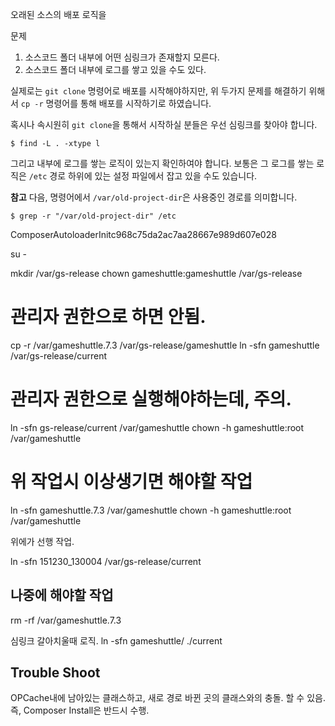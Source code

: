 오래된 소스의 배포 로직을 

문제

1. 소스코드 폴더 내부에 어떤 심링크가 존재할지 모른다.
2. 소스코드 폴더 내부에 로그를 쌓고 있을 수도 있다.

실제로는 `git clone` 명령어로 배포를 시작해야하지만, 위 두가지 문제를 해결하기 위해서 `cp -r` 명령어를 통해 배포를 시작하기로 하였습니다.

혹시나 속시원히 `git clone`을 통해서 시작하실 분들은 우선 심링크를 찾아야 합니다.

```
$ find -L . -xtype l
```

그리고 내부에 로그를 쌓는 로직이 있는지 확인하여야 합니다. 보통은 그 로그를 쌓는 로직은 `/etc` 경로 하위에 있는 설정 파일에서 잡고 있을 수도 있습니다.

**참고** 다음, 명령어에서 `/var/old-project-dir`은 사용중인 경로를 의미합니다.

```
$ grep -r "/var/old-project-dir" /etc
```

ComposerAutoloaderInitc968c75da2ac7aa28667e989d607e028


su -

mkdir /var/gs-release
chown gameshuttle:gameshuttle /var/gs-release

# 관리자 권한으로 하면 안됨.
cp -r /var/gameshuttle.7.3 /var/gs-release/gameshuttle
ln -sfn gameshuttle /var/gs-release/current

# 관리자 권한으로 실행해야하는데, 주의.
ln -sfn gs-release/current /var/gameshuttle
chown -h gameshuttle:root /var/gameshuttle

# 위 작업시 이상생기면 해야할 작업
ln -sfn gameshuttle.7.3 /var/gameshuttle
chown -h gameshuttle:root /var/gameshuttle


위에가 선행 작업.



ln -sfn 151230_130004 /var/gs-release/current

## 나중에 해야할 작업

rm -rf /var/gameshuttle.7.3


심링크 갈아치울때 로직.
ln -sfn gameshuttle/ ./current


## Trouble Shoot
OPCache내에 남아있는 클래스하고,
새로 경로 바뀐 곳의 클래스와의 충돌. 할 수 있음. 즉, Composer Install은 반드시 수행.

